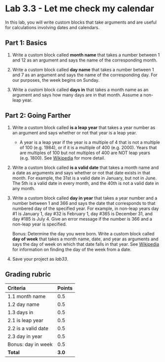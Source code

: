 # Lab 3.3 - Let me check my calendar

In this lab, you will write custom blocks that take arguments and are useful for calculations involving dates and calendars.

## Part 1: Basics

1. Write a custom block called **month name** that takes a number between 1 and 12 as an argument and says the name of the corresponding month.

2. Write a custom block called **day name** that takes a number between 1 and 7 as an argument and says the name of the corresponding day.  For our purposes, the week begins on Sunday.

3. Write a custom block called **days in** that takes a month name as an argument and says how many days are in that month.  Assume a non-leap year.

## Part 2: Going Farther

1. Write a custom block called **is a leap year** that takes a year number as an argument and says whether or not that year is a leap year.

    - A year is a leap year if the year is a multiple of 4 that is not a multiple of 100 (e.g. 1984), or if it is a multiple of 400 (e.g. 2000). Years that are multiples of 100 but not multiples of 400 are NOT leap years (e.g. 1800).  See [Wikipedia](https://en.wikipedia.org/wiki/Leap_year#Algorithm) for more detail.

2. Write a custom block called **is a valid date** that takes a month name and a date as arguments and says whether or not that date exists in that month.  For example, the 31st is a valid date in January, but not in June.  The 5th is a valid date in every month, and the 40th is not a valid date in any month.

3. Write a custom block called **day in year** that takes a year number and a number between 1 and 366 and says the date that corresponds to that numbered day of the specified year.  For example, in non-leap years day #1 is January 1, day #32 is February 1, day #365 is December 31, and day #185 is July 4.  Give an error message if the number is 366 and a non-leap year is specified.

    Bonus: Determine the day you were born.  Write a custom  block called **day of week** that takes a month name, date, and year as arguments and says the day of week on which that date falls in that year.  See  [Wikipedia](http://en.wikipedia.org/wiki/Determination_of_the_day_of_the_week) for information on finding the day of the week from a date.

5. Save your project as _lab33_.

## Grading rubric

| **Criteria**            | Points               |
| :------------------------------- | :-------------- |
| 1.1 month name                  | 0.5     |
| 1.2 day name                    | 0.5     |
| 1.3 days in                     | 0.5     |
| 2.1 is leap year                | 0.5     |
| 2.2 is a valid date             | 0.5     |
| 2.3 day in year                 | 0.5     |
| Bonus: day in week          | 0.5     |
| **Total**               | **3.0** |
